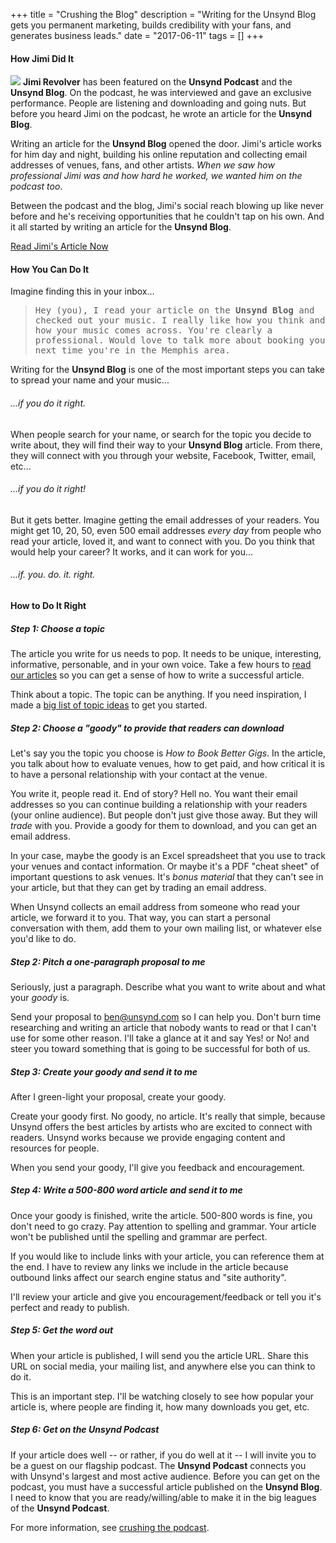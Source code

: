 +++
title = "Crushing the Blog"
description = "Writing for the Unsynd Blog gets you permanent marketing, builds credibility with your fans, and generates business leads."
date = "2017-06-11"
tags = []
+++


#### How Jimi Did It

<img src="/img/sized/cropped/100/artists/jimi-revolver/main.jpg" class="round pull-left mr-3"/> **Jimi Revolver** has been featured on the **Unsynd Podcast** and the **Unsynd Blog**. On the podcast, he was interviewed and gave an exclusive performance. People are listening and downloading and going nuts. But before you heard Jimi on the podcast, he wrote an article for the **Unsynd Blog**. 

Writing an article for the **Unsynd Blog** opened the door. Jimi's article works for him day and night, building his online reputation and collecting email addresses of venues, fans, and other artists. *When we saw how professional Jimi was and how hard he worked, we wanted him on the podcast too*.

Between the podcast and the blog, Jimi's social reach blowing up like never before and he's receiving opportunities that he couldn't tap on his own. And it all started by writing an article for the **Unsynd Blog**.

<div class="container text-center clearfix">
<a class="btn btn-primary btn-lg" href="perspectives/surviving-the-road"><i class="fa fa-book"></i> Read Jimi's Article Now</a>
</div>

#### How You Can Do It
Imagine finding this in your inbox...

<blockquote class="blockquote" style="font-family: monospace">Hey (you), I read your article on the <strong>Unsynd Blog</strong> and checked out your music. I really like how you think and how your music comes across. You're clearly a professional. Would love to talk more about booking you next time you're in the Memphis area.</blockquote>

Writing for the **Unsynd Blog** is one of the most important steps you can take to spread your name and your music...

<h6 class="text-center">...if you do it right.</h6>

When people search for your name, or search for the topic you decide to write about, they will find their way to your **Unsynd Blog** article. From there, they will connect with you through your website, Facebook, Twitter, email, etc...

<h6 class="text-center">...if you do it right!</h6>

But it gets better. Imagine getting the email addresses of your readers. You might get 10, 20, 50, even 500 email addresses *every day* from people who read your article, loved it, and want to connect with you. Do you think that would help your career? It works, and it can work for you...

<h6 class="text-center">...if. you. do. it. right.</h6>

#### How to Do It Right

##### Step 1: Choose a topic

The article you write for us needs to pop. It needs to be unique, interesting, informative, personable, and in your own voice. Take a few hours to [read our articles](perspectives/) so you can get a sense of how to write a successful article.

Think about a topic. The topic can be anything. If you need inspiration, I made a [big list of topic ideas](/blog-topic-ideas) to get you started.

##### Step 2: Choose a "goody" to provide that readers can download

Let's say you the topic you choose is *How to Book Better Gigs*. In the article, you talk about how to evaluate venues, how to get paid, and how critical it is to have a personal relationship with your contact at the venue.

You write it, people read it. End of story? Hell no. You want their email addresses so you can continue building a relationship with your readers (your online audience). But people don't just give those away. But they will *trade* with you. Provide a goody for them to download, and you can get an email address.

In your case, maybe the goody is an Excel spreadsheet that you use to track your venues and contact information. Or maybe it's a PDF "cheat sheet" of important questions to ask venues. It's *bonus material* that they can't see in your article, but that they can get by trading an email address.

When Unsynd collects an email address from someone who read your article, we forward it to you. That way, you can start a personal conversation with them, add them to your own mailing list, or whatever else you'd like to do.

##### Step 2: Pitch a one-paragraph proposal to me

Seriously, just a paragraph. Describe what you want to write about and what your *goody* is.

Send your proposal to ben@unsynd.com so I can help you. Don't burn time researching and writing an article that nobody wants to read or that I can't use for some other reason. I'll take a glance at it and say Yes! or No! and steer you toward something that is going to be successful for both of us.

##### Step 3: Create your *goody* and send it to me

After I green-light your proposal, create your goody.

Create your goody first. No goody, no article. It's really that simple, because Unsynd offers the best articles by artists who are excited to connect with readers. Unsynd works because we provide engaging content and resources for people. 

When you send your goody, I'll give you feedback and encouragement.

##### Step 4: Write a 500-800 word article and send it to me

Once your goody is finished, write the article. 500-800 words is fine, you don't need to go crazy. Pay attention to spelling and grammar. Your article won't be published until the spelling and grammar are perfect.

If you would like to include links with your article, you can reference them at the end. I have to review any links we include in the article because outbound links affect our search engine status and "site authority".

I'll review your article and give you encouragement/feedback or tell you it's perfect and ready to publish.

##### Step 5: Get the word out

When your article is published, I will send you the article URL. Share this URL on social media, your mailing list, and anywhere else you can think to do it.

This is an important step. I'll be watching closely to see how popular your article is, where people are finding it, how many downloads you get, etc.

##### Step 6: Get on the Unsynd Podcast

If your article does well -- or rather, if you do well at it -- I will invite you to be a guest on our flagship podcast. The **Unsynd Podcast** connects you with Unsynd's largest and most active audience. Before you can get on the podcast, you must have a successful article published on the **Unsynd Blog**. I need to know that you are ready/willing/able to make it in the big leagues of the **Unsynd Podcast**.

For more information, see [crushing the podcast](/crushing-the-podcast).